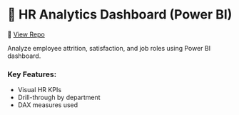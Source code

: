 # 👥 HR Analytics Dashboard (Power BI)

🔗 [View Repo](https://github.com/yourusername/HR_analytics_Dashboard_Power-BI)

Analyze employee attrition, satisfaction, and job roles using Power BI dashboard.

### Key Features:
- Visual HR KPIs
- Drill-through by department
- DAX measures used
